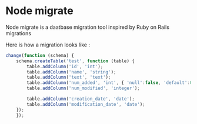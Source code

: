 # Node migrate

Node migrate is a daatbase migration tool inspired by Ruby on Rails migrations

Here is how a migration looks like :
```javascript
change(function (schema) {
    schema.createTable('test', function (table) {
        table.addColumn('id', 'int');
        table.addColumn('name', 'string');
        table.addColumn('text', 'text');
        table.addColumn('num_added', 'int', { 'null':false, 'default':0 });
        table.addColumn('num_modified', 'integer');

        table.addColumn('creation_date', 'date');
        table.addColumn('modification_date', 'date');
    });
    });
```
